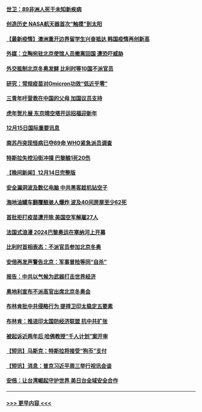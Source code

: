 #### [世卫：89非洲人死于未知新疾病](../pages/prog202/a103294895.md?t=12160450) 
#### [创造历史 NASA航天器首次“触摸”到太阳](../pages/prog202/a103294834.md?t=12160450) 
#### [【最新疫情】澳洲重开边界留学生兴奋抵达 韩国疫情再创新高](../pages/prog202/a103294721.md?t=12160450) 
#### [外媒：立陶宛驻北京使馆人员撤离回国 遭恐吓威胁](../pages/prog202/a103294679.md?t=12160450) 
#### [外交抵制北京冬奥发酵 比利时等10国不派官员](../pages/prog202/a103294682.md?t=12160450) 
#### [研究：常规疫苗对Omicron功效“低近乎零”](../pages/prog202/a103294547.md?t=12160450) 
#### [三青年吁营救在中国的父母 加国议员支持](../pages/prog202/a103294593.md?t=12160450) 
#### [虎年贺片展 东京晴空塔开运招福迎新年](../pages/prog202/a103294520.md?t=12160450) 
#### [12月15日国际重要讯息](../pages/prog202/a103294517.md?t=12160450) 
#### [南苏丹突现怪病已夺89命 WHO紧急派员调查](../pages/prog202/a103294435.md?t=12160450) 
#### [特斯拉失控沿街冲撞 巴黎酿1死20伤](../pages/prog202/a103294368.md?t=12160450) 
#### [【晚间新闻】12月14日完整版](../pages/prog202/a103294274.md?t=12160450) 
#### [安全漏洞波及数亿电脑 中共黑客趁机钻空子](../pages/prog202/a103293995.md?t=12160450) 
#### [海地油罐车翻覆酿骇人爆炸 波及40间房屋至少62死](../pages/prog202/a103294266.md?t=12160450) 
#### [首批拒打疫苗遭开除 美国空军解雇27人](../pages/prog202/a103293997.md?t=12160450) 
#### [法国式浪漫 2024巴黎奥运在塞纳河上开幕](../pages/prog202/a103294076.md?t=12160450) 
#### [比利时首相表态：不派官员参加北京冬奥](../pages/prog202/a103293740.md?t=12160450) 
#### [安倍再发声警告北京：军事冒险等同“自杀”](../pages/prog202/a103293923.md?t=12160450) 
#### [报告：中共以气候为武器打击世界经济](../pages/prog202/a103293872.md?t=12160450) 
#### [奥地利宣布不派高官出席北京冬奥会](../pages/prog202/a103293822.md?t=12160450) 
#### [布林肯批中共侵略行为 提捍卫印太稳定五要素](../pages/prog202/a103293718.md?t=12160450) 
#### [布林肯：推进印太国防经济联盟 抗中共扩张](../pages/prog202/a103293797.md?t=12160450) 
#### [被起诉近两年后 哈佛教授“千人计划”案开审](../pages/prog202/a103293644.md?t=12160450) 
#### [【短讯】马斯克：特斯拉将接受“狗币”支付](../pages/prog202/a103293781.md?t=12160450) 
#### [【短讯】消息：普京习近平周三举行视讯会谈](../pages/prog202/a103293716.md?t=12160450) 
#### [安倍：让台湾崛起守护世界 美日台全域安全合作](../pages/prog202/a103293689.md?t=12160450) 

----
#### [ >>> 更早内容 <<< ](../indexes/prog202-earlier.md)
